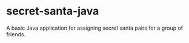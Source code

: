 secret-santa-java
=================

A basic Java application for assigning secret santa pairs for a group of friends.

